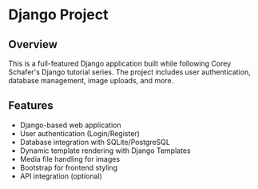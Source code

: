 # Django Project

## Overview
This is a full-featured Django application built while following Corey Schafer's Django tutorial series. The project includes user authentication, database management, image uploads, and more.

## Features
- Django-based web application
- User authentication (Login/Register)
- Database integration with SQLite/PostgreSQL
- Dynamic template rendering with Django Templates
- Media file handling for images
- Bootstrap for frontend styling
- API integration (optional)